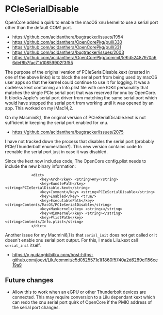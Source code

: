 # PCIeSerialDisable

OpenCore added a quirk to enable the macOS xnu kernel to use a serial port other than the default COM1 port.

- https://github.com/acidanthera/bugtracker/issues/1954
- https://github.com/acidanthera/OpenCorePkg/pull/330
- https://github.com/acidanthera/OpenCorePkg/pull/331
- https://github.com/acidanthera/bugtracker/issues/2003
- https://github.com/acidanthera/OpenCorePkg/commit/59fd52487970a66def8b7fac71b10859902f3f55

The purpose of the original version of PCIeSerialDisable.kext (created in one of the above links) is to block the serial port from being used by macOS user apps so that the kernel could continue to use it for logging. It was a codeless kext containing an Info.plist file with one IOKit personality that matches the single PCIe serial port that was reserved for xnu by OpenCore. It blocks Apple's serial port driver from matching the same serial port which would have stopped the serial port from working until it was opened by an app. This worked on my iMac14,2.

On my Macmini8,1, the original version of PCIeSerialDisable.kext is not sufficient in keeping the serial port enabled for xnu.

- https://github.com/acidanthera/bugtracker/issues/2075

I have not tracked down the process that disables the serial port (probably PCIe/Thunderbolt enumeration?). This new version contains code to reenable the serial port just in case it was disabled.

Since the kext now includes code, The OpenCore config.plist needs to include the new binary information:
```
			<dict>
				<key>Arch</key> <string>Any</string>
				<key>BundlePath</key> <string>PCIeSerialDisable.kext</string>
				<key>Comment</key> <string>PCIeSerialDisable</string>
				<key>Enabled</key> <true/>
				<key>ExecutablePath</key> <string>Contents/MacOS/PCIeSerialDisable</string>
				<key>MaxKernel</key> <string></string>
				<key>MinKernel</key> <string></string>
				<key>PlistPath</key> <string>Contents/Info.plist</string>
			</dict>
```

Another issue for my Macmini8,1 is that `serial_init` does not get called or it doesn't enable xnu serial port output. For this, I made Lilu.kext call `serial_init` itself.
- https://q.gudangbibitku.com/host-https-github.com/joevt/Lilu/commit/c5d0525571e1f1860f5740a2d6289cf156ce19a9

## Future changes
- Allow this to work when an eGPU or other Thunderbolt devices are connected. This may require conversion to a Lilu dependant kext which can redo the xnu serial port quirk of OpenCore if the PMIO address of the serial port changes.
